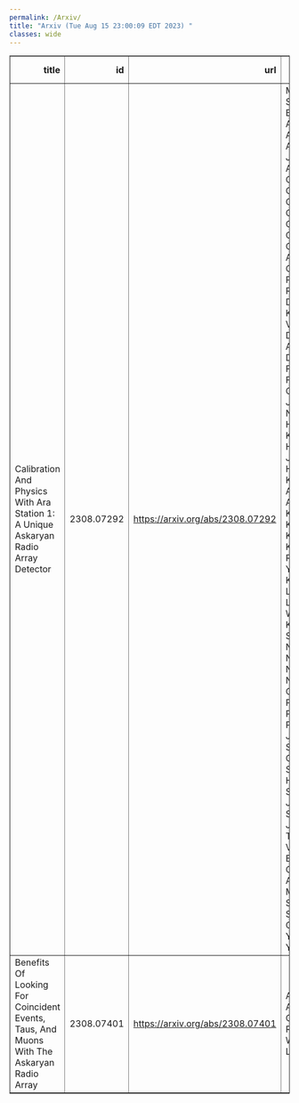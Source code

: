 ```yaml
---
permalink: /Arxiv/
title: "Arxiv (Tue Aug 15 23:00:09 EDT 2023) "
classes: wide
---
```

<table border="1" class="dataframe">
  <thead>
    <tr style="text-align: right;">
      <th>title</th>
      <th>id</th>
      <th>url</th>
      <th>authors</th>
      <th>Local Authors</th>
    </tr>
  </thead>
  <tbody>
    <tr>
      <td>Calibration And Physics With Ara Station 1: A Unique Askaryan Radio   Array Detector</td>
      <td>2308.07292</td>
      <td><a href="https://arxiv.org/abs/2308.07292" target="_blank">https://arxiv.org/abs/2308.07292</a></td>
      <td>M. F. H Seikh, D. Z. Besson, S. Ali, P. Allison, S. Archambault, J. J. Beatty, A. Bishop, P. Chen, Y. C. Chen, B. A. Clark, W. Clay, A. Connolly, K. Couberly, L. Cremonesi, A. Cummings, P. Dasgupta, R. Debolt, S. De Kockere, K. D. De Vries, C. Deaconu, M. A. Duvernois, J. Flaherty, E. Friedman, R. Gaior, P. Giri, J. Hanson, N. Harty, B. Hendricks, K. D. Hoffman, J. J. Huang, M. H. A. Huang, K. Hughes, A. Ishihara, A. Karle, J. L. Kelley, K. C. Kim, M. C. Kim, I. Kravchenko, R. Krebs, C. Y. Kuo, K. Kurusu, U. A. Latif, C. H. Liu, T. C. Liu, W. Luszczak, K. Mase, M. S. Muzio, J. Nam, R. J. Nichol, A. Novikov, A. Nozdrina, E. Oberla, Y. Pan, C. Pfendner, N. Punsuebsay, J. Roth, A. Salcedo-Gomez, D. Seckel, M. F. H. Seikh, Y. S. Shiao, D. J. B. Smith, S. Toscano, J. Torres, J. Touart, N. Van Eijndhoven, G. S. Varner, A. Vieregg, M. Z. Wang, S. H. Wang, S. A. Wissel, C. Xie, S. Yoshida, R. Young</td>
      <td>Amy Connolly, Jim Beatty, Justin Flaherty, Patrick Allison, William Luszczak</td>
    </tr>
    <tr>
      <td>Benefits Of Looking For Coincident Events, Taus, And Muons With The   Askaryan Radio Array</td>
      <td>2308.07401</td>
      <td><a href="https://arxiv.org/abs/2308.07401" target="_blank">https://arxiv.org/abs/2308.07401</a></td>
      <td>Abby Bishop, Austin Cummings, Ryan Krebs, William Luszczak</td>
      <td>William Luszczak</td>
    </tr>
  </tbody>
</table>